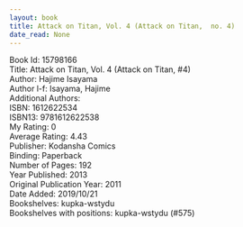 ```yaml
---
layout: book
title: Attack on Titan, Vol. 4 (Attack on Titan,  no. 4)
date_read: None
---
```


Book Id: 15798166<br />
Title: Attack on Titan, Vol. 4 (Attack on Titan, #4)<br />
Author: Hajime Isayama<br />
Author l-f: Isayama, Hajime<br />
Additional Authors: <br />
ISBN: 1612622534<br />
ISBN13: 9781612622538<br />
My Rating: 0<br />
Average Rating: 4.43<br />
Publisher: Kodansha Comics<br />
Binding: Paperback<br />
Number of Pages: 192<br />
Year Published: 2013<br />
Original Publication Year: 2011<br />
Date Added: 2019/10/21<br />
Bookshelves: kupka-wstydu<br />
Bookshelves with positions: kupka-wstydu (#575)<br />

